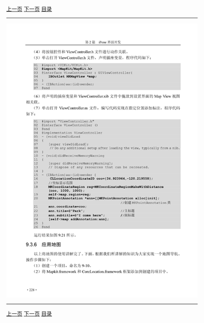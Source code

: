 [上一页](239.md) [下一页](241.md) [目录](../README.md)

***

![240](../images/240.png)

***

[上一页](239.md) [下一页](241.md) [目录](../README.md)